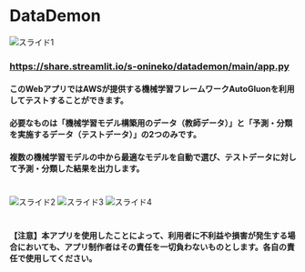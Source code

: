 # DataDemon
![スライド1](https://user-images.githubusercontent.com/70475483/118382393-dc429000-b62f-11eb-94e6-bb84e5cb15af.JPG)
### https://share.streamlit.io/s-onineko/datademon/main/app.py
#### このWebアプリではAWSが提供する機械学習フレームワークAutoGluonを利用してテストすることができます。
#### 必要なものは「機械学習モデル構築用のデータ（教師データ）」と「予測・分類を実施するデータ（テストデータ）」の2つのみです。
#### 複数の機械学習モデルの中から最適なモデルを自動で選び、テストデータに対して予測・分類した結果を出力します。
#
![スライド2](https://user-images.githubusercontent.com/70475483/118382397-e2387100-b62f-11eb-8262-baa58da660e1.JPG)
![スライド3](https://user-images.githubusercontent.com/70475483/118382399-e5336180-b62f-11eb-96a3-1e33d5ebb393.JPG)
![スライド4](https://user-images.githubusercontent.com/70475483/118382400-e795bb80-b62f-11eb-8910-53f260828566.JPG)
#
#### 【注意】本アプリを使用したことによって、利用者に不利益や損害が発生する場合においても、アプリ制作者はその責任を一切負わないものとします。各自の責任で使用してください。
